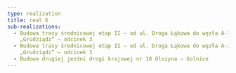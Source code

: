 ```yaml
---
type: realization
title: real 6
sub-realizations:
  - Budowa trasy średnicowej etap II – od ul. Droga Łąkowa do węzła A-1
    „Grudziądz” – odcinek 3
  - Budowa trasy średnicowej etap II – od ul. Droga Łąkowa do węzła A-1
    „Grudziądz” – odcinek 3
  - Budowa drugiej jezdni drogi krajowej nr 18 Olszyna – Golnice
---
```

